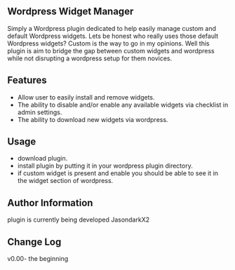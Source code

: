 ## Wordpress Widget Manager
Simply a Wordpress plugin dedicated to help easily manage custom and default Wordpress widgets.
Lets be honest who really uses those default Wordpress widgets? Custom is the way to go in my opinions.
Well this plugin is aim to bridge the gap between custom widgets and wordpress while not disrupting a wordpress setup for them novices.   
## Features
* Allow user to easily install and remove widgets.  
* The ability to disable and/or enable any available widgets via checklist in admin settings.
* The ability to download new widgets via wordpress.
## Usage
* download plugin.
* install plugin by putting it in your wordpress plugin directory.
* if custom widget is present and enable you should be able to see it in the widget section of wordpress.  

## Author Information
plugin is currently being developed JasondarkX2

## Change Log
v0.00- the beginning  

